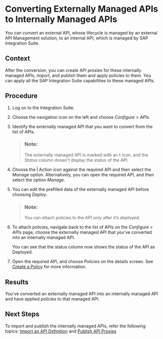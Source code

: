 <!-- loio1fc41acd69034dc480cc6d6413dfe74b -->

<link rel="stylesheet" type="text/css" href="../css/sap-icons.css"/>

# Converting Externally Managed APIs to Internally Managed APIs

You can convert an external API, whose lifecycle is managed by an external API Management solution, to an internal API, which is managed by SAP Integration Suite.



## Context

After the conversion, you can create API proxies for these internally managed APIs, import, and publish them and apply policies to them. You can apply all the SAP Integration Suite capabilities to these managed APIs.



## Procedure

1.  Log on to the Integration Suite.

2.  Choose the navigation icon on the left and choose *Configure* \> *APIs*.

3.  Identify the externally managed API that you want to convert from the list of APIs.

    > ### Note:  
    > The externally managed API is marked with an <span class="SAP-icons-TNT-V3"></span> icon, and the *Status* column dosen't display the status of the API.

4.  Choose the <span class="SAP-icons-V5"></span> Action icon against the required API and then select the *Manage* option. Alternatively, you can open the required API, and then select the option *Manage*.

5.  You can edit the prefilled data of the externally managed API before choosing *Deploy*.

    > ### Note:  
    > You can attach policies to the API only after it’s deployed.

6.  To attach policies, navigate back to the list of APIs on the *Configure* \> *APIs* page, choose the externally managed API that you’ve converted into an internally managed API.

    You can see that the status column now shows the status of the API as Deployed.

7.  Open the required API, and choose *Policies* on the details screen. See [Create a Policy](create-a-policy-c90b895.md) for more information.




<a name="loio1fc41acd69034dc480cc6d6413dfe74b__result_rrv_twd_hpb"/>

## Results

You've converted an externally managed API into an internally managed API and have applied policies to that managed API.



<a name="loio1fc41acd69034dc480cc6d6413dfe74b__postreq_p5s_yc3_jpb"/>

## Next Steps

To import and publish the internally managed APIs, refer the following topics: [Import an API Definition](import-an-api-definition-9342a93.md) and [Publish API Proxies](publish-api-proxies-75a4a11.md) 

